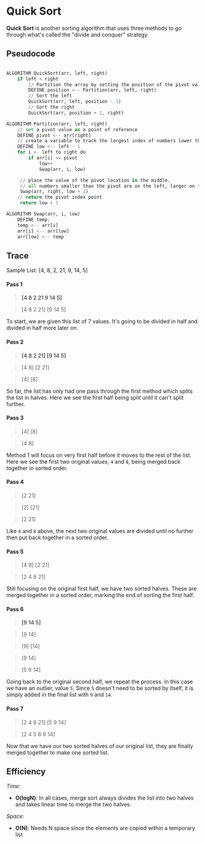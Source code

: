 # Quick Sort

**Quick Sort** is another sorting algorithm that uses three methods to go through what's called the "divide and conquer" strategy. 

## Pseudocode

```python

ALGORITHM QuickSort(arr, left, right)
    if left < right
        // Partition the array by setting the position of the pivot value
        DEFINE position <-- Partition(arr, left, right)
        // Sort the left
        QuickSort(arr, left, position - 1)
        // Sort the right
        QuickSort(arr, position + 1, right)

ALGORITHM Partition(arr, left, right)
    // set a pivot value as a point of reference
    DEFINE pivot <-- arr[right]
    // create a variable to track the largest index of numbers lower than the defined pivot
    DEFINE low <-- left - 1
    for i <- left to right do
        if arr[i] <= pivot
            low++
            Swap(arr, i, low)

     // place the value of the pivot location in the middle.
     // all numbers smaller than the pivot are on the left, larger on the right.
     Swap(arr, right, low + 1)
    // return the pivot index point
     return low + 1

ALGORITHM Swap(arr, i, low)
    DEFINE temp;
    temp <-- arr[i]
    arr[i] <-- arr[low]
    arr[low] <-- temp

```

## Trace

Sample List: [4, 8, 2, 21, 9, 14, 5]

#### Pass 1

> **[4   8   2   21   9   14   5]**

> [4    8   2   21]   [9  14   5]

To start, we are given this list of 7 values. It's going to be divided in half and divided in half more later on.

#### Pass 2

> **[4    8   2   21]   [9  14   5]**

> [4    8]    [2  21]

>[4] [8]

So far, the list has only had one pass through the first method which splits the list in halves. Here we see the first half being split until it can't split further.

#### Pass 3

> [4] [8]

> [4  8]

Method 1 will focus on very first half before it moves to the rest of the list. Here we see the first two original values, `4` and `8`, being merged back together in sorted order.

#### Pass 4

> [2  21]

> [2]  [21]

> [2  21]

Like `4` and `8` above, the next two original values are divided until no further then put back together in a sorted order.

#### Pass 5

> [4  8]   [2  21]

> [2  4  8  21]

Still focusing on the original first half, we have two sorted halves. These are merged together in a sorted order, marking the end of sorting the first half.

#### Pass 6

> **[9  14  5]**

>[9  14]

>[9] [14]

> [9 14]

> [5  9  14]

Going back to the original second half, we repeat the process. In this case we have an outlier, value `5`. Since `5` doesn't need to be sorted by itself, it is simply added in the final list with `9` and `14`.

#### Pass 7

> [2  4  8  21]  [5  9  14]

> [2  4  5  8  9  14]

Now that we have our two sorted halves of our original list, they are finally merged together to make one sorted list.

## Efficiency

*Time:*
- **O(logN)**: In all cases, merge sort always divides the list into two halves and takes linear time to merge the two halves.

*Space:*
- **O(N)**: Needs N space since the elements are copied within a temporary list
